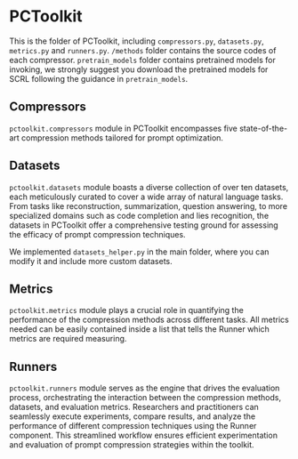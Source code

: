 # PCToolkit

This is the folder of PCToolkit, including `compressors.py`, `datasets.py`, `metrics.py` and `runners.py`. `/methods` folder contains the source codes of each compressor. `pretrain_models` folder contains pretrained models for invoking, we strongly suggest you download the pretrained models for SCRL following the guidance in `pretrain_models`.

## Compressors

`pctoolkit.compressors` module in PCToolkit encompasses five state-of-the-art compression methods tailored for prompt optimization. 

## Datasets

`pctoolkit.datasets` module boasts a diverse collection of over ten datasets, each meticulously curated to cover a wide array of natural language tasks. From tasks like reconstruction, summarization, question answering, to more specialized domains such as code completion and lies recognition, the datasets in PCToolkit offer a comprehensive testing ground for assessing the efficacy of prompt compression techniques.

We implemented `datasets_helper.py` in the main folder, where you can modify it and include more custom datasets.

## Metrics

`pctoolkit.metrics` module plays a crucial role in quantifying the performance of the compression methods across different tasks. All metrics needed can be easily contained inside a list that tells the Runner which metrics are required measuring. 

## Runners

`pctoolkit.runners` module serves as the engine that drives the evaluation process, orchestrating the interaction between the compression methods, datasets, and evaluation metrics. Researchers and practitioners can seamlessly execute experiments, compare results, and analyze the performance of different compression techniques using the Runner component. This streamlined workflow ensures efficient experimentation and evaluation of prompt compression strategies within the toolkit.
